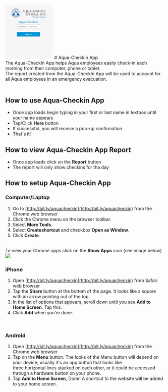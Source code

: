 <img src="al2.png" width="30%">
# Aqua-Checkin App
<br>
The Aqua-CheckIn App helps Aqua employees easily check-in each morning from their computer, phone or tablet. <br>
The report created from the Aqua-CheckIn App will be used to account for all Aqua employees in an emergency evacuation.<br>
<br>

## How to use Aqua-Checkin App
- Once app loads begin typing in your first or last name in textbox until your name appears
- Tap/Click <b>Here</b> button
- If successful, you will receive a pop-up confirmation 
- That's it!

## How to view Aqua-Checkin App Report
- Once app loads click on the <b>Report</b> button
- The report will only show checkins for tha day

## How to setup Aqua-Checkin App

### Computer/Laptop<br>

1) Go to [http://bit.ly/aquacheckin](http://bit.ly/aquacheckin) from the Chrome web browser<br>
2) Click the Chrome menu on the browser toolbar.<br>
3) Select <b>More Tools</b>.<br>
4) Select <b>Createshortcut</b> and checkbox <b>Open as Window</b>.<br>
5) Click <b>Create</b>.<br><br>

To view your Chrome apps click on the <b>Show Apps</b> icon (see image below)<br>
<img src="https://i.imgur.com/fgSo4Yh.png" width="10%">
<br>

### iPhone<br>
1) Open [http://bit.ly/aquacheckin](http://bit.ly/aquacheckin) from Safari web browser<br>
2) Tap the <b>Share</b> button at the bottom of the page. It looks like a square with an arrow pointing out of the top.<br>
3) In the list of options that appears, scroll down until you see <b>Add to Home Screen</b>. Tap this.<br>
4) Click <b>Add</b> when you’re done.<br>
<br>

### Android<br>
1) Open [http://bit.ly/aquacheckin](http://bit.ly/aquacheckin) from the Chrome web browser<br>
2) Tap on the <b>Menu</b> button. The looks of the Menu button will depend on your device; usually it's an app button that looks like <br>three horizontal lines stacked on each other, or it could be accessed through a hardware button on your phone.<br>
3) Tap <b>Add to Home Screen</b>, Done! A shortcut to the website will be added to your home screen.<br>
